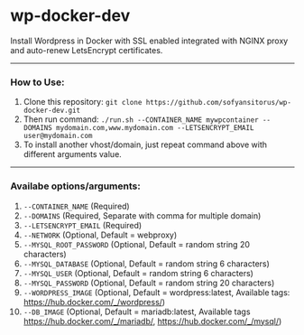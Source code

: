 # wp-docker-dev
Install Wordpress in Docker with SSL enabled integrated with NGINX proxy and auto-renew LetsEncrypt certificates.

----------

### How to Use:
 1. Clone this repository:
`git clone https://github.com/sofyansitorus/wp-docker-dev.git`
 2. Then run command:
`./run.sh --CONTAINER_NAME mywpcontainer --DOMAINS mydomain.com,www.mydomain.com --LETSENCRYPT_EMAIL user@mydomain.com`
 3. To install another vhost/domain, just repeat command above with different arguments value.

----------
### Availabe options/arguments:

 1. `--CONTAINER_NAME` (Required)
 2. `--DOMAINS` (Required, Separate with comma for multiple domain)
 3. `--LETSENCRYPT_EMAIL` (Required)
 4. `--NETWORK` (Optional, Default = webproxy)
 5. `--MYSQL_ROOT_PASSWORD` (Optional, Default = random string 20 characters)
 6. `--MYSQL_DATABASE` (Optional, Default = random string 6 characters)
 7. `--MYSQL_USER` (Optional, Default = random string 6 characters)
 8. `--MYSQL_PASSWORD` (Optional, Default = random string 20 characters)
 8. `--WORDPRESS_IMAGE` (Optional, Default = wordpress:latest, Available tags: https://hub.docker.com/_/wordpress/)
 9. `--DB_IMAGE` (Optional, Default = mariadb:latest, Available tags https://hub.docker.com/_/mariadb/, https://hub.docker.com/_/mysql/)
